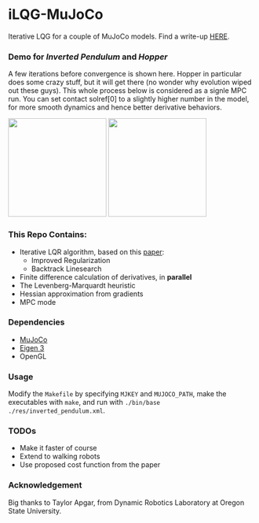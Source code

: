 # iLQG-MuJoCo
Iterative LQG for a couple of MuJoCo models. Find a write-up [HERE](https://mahanfathi.github.io/blog/ilqr/index.html).

### Demo for _Inverted Pendulum_ and _Hopper_
A few iterations before convergence is shown here. Hopper in particular does some crazy stuff, but it will get there (no wonder why evolution wiped out these guys). This whole process below is considered as a signle MPC run. You can set contact solref[0] to a slightly higher number in the model, for more smooth dynamics and hence better derivative behaviors. 

<img src="https://i.imgur.com/kOUsrXA.gif" width="200"> <img src="https://i.imgur.com/8z8WXNd.gif" width="200"> 

### This Repo Contains:
- Iterative LQR algorithm, based on this [paper](https://homes.cs.washington.edu/~todorov/papers/TassaIROS12.pdf
): 
  - Improved Regularization 
  - Backtrack Linesearch 
- Finite difference calculation of derivatives, in **parallel**
- The Levenberg-Marquardt heuristic
- Hessian approximation from gradients 
- MPC mode

### Dependencies
- [MuJoCo](MuJoCo.org)
- [Eigen 3](http://eigen.tuxfamily.org)
- OpenGL 

### Usage 
Modify the `Makefile` by specifying `MJKEY` and `MUJOCO_PATH`, make the executables with `make`, 
and run with `./bin/base ./res/inverted_pendulum.xml`.

### TODOs
- Make it faster of course 
- Extend to walking robots 
- Use proposed cost function from the paper 

### Acknowledgement 
Big thanks to Taylor Apgar, from Dynamic Robotics Laboratory at Oregon State University. 

